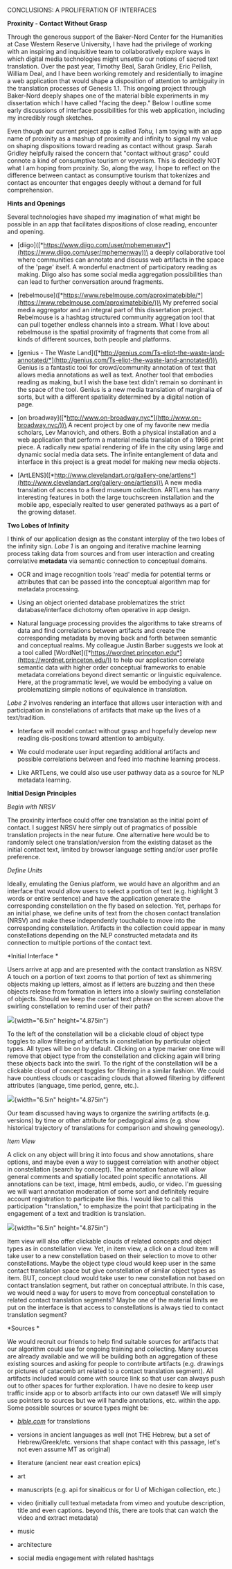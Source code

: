 CONCLUSIONS: A PROLIFERATION OF INTERFACES

**Proxinity - Contact Without Grasp**

Through the generous support of the Baker-Nord Center for the Humanities
at Case Western Reserve University, I have had the privilege of working
with an inspiring and inquisitive team to collaboratively explore ways
in which digital media technologies might unsettle our notions of sacred
text translation. Over the past year, Timothy Beal, Sarah Gridley, Eric
Pellish, William Deal, and I have been working remotely and
residentially to imagine a web application that would shape a
disposition of attention to ambiguity in the translation processes of
Genesis 1.1. This ongoing project through Baker-Nord deeply shapes one
of the material bible experiments in my dissertation which I have called
"facing the deep." Below I outline some early discussions of interface
possibilities for this web application, including my incredibly rough
sketches.

Even though our current project app is called *Tohu*, I am toying with
an app name of proxinity as a mashup of proximity and infinity to signal
my value on shaping dispositions toward reading as contact without
grasp. Sarah Gridley helpfully raised the concern that "contact without
grasp" could connote a kind of consumptive tourism or voyerism. This is
decidedly NOT what I am hoping from proxinity. So, along the way, I hope
to reflect on the difference between cantact as consumptive tourism that
tokenizes and contact as encounter that engages deeply without a demand
for full comprehension.

**Hints and Openings**

Several technologies have shaped my imagination of what might be
possible in an app that facilitates dispositions of close reading,
encounter and opening.

-   \[diigo\]([*https://www.diigo.com/user/mphemenway*](https://www.diigo.com/user/mphemenway))\
    a deeply collaborative tool where communities can annotate and
    discuss web artifacts in the space of the 'page' itself. A wonderful
    enactment of participatory reading as making. Diigo also has some
    social media aggregation possibilities than can lead to further
    conversation around fragments.

-   \[rebelmouse\]([*https://www.rebelmouse.com/aproximatebible/*](https://www.rebelmouse.com/aproximatebible/))\
    My preferred social media aggregator and an integral part of this
    dissertation project. Rebelmouse is a hashtag structured community
    aggregation tool that can pull together endless channels into
    a stream. What I love about rebelmouse is the spatial proximity of
    fragments that come from all kinds of different sources, both people
    and platforms.

-   \[genius - The Waste
    Land\]([*http://genius.com/Ts-eliot-the-waste-land-annotated/*](http://genius.com/Ts-eliot-the-waste-land-annotated/))\
    Genius is a fantastic tool for crowd/community annotation of text
    that allows media annotations as well as text. Another tool that
    embodies reading as making, but I wish the base text didn't remain
    so dominant in the space of the tool. Genius is a new media
    translation of marginalia of sorts, but with a different spatiality
    determined by a digital notion of page.

-   \[on
    broadway\]([*http://www.on-broadway.nyc*](http://www.on-broadway.nyc/))\
    A recent project by one of my favorite new media scholars, Lev
    Manovich, and others. Both a physical installation and a web
    application that perform a material media translation of a 1966
    print piece. A radically new spatial rendering of life in the city
    using large and dynamic social media data sets. The infinite
    entanglement of data and interface in this project is a great model
    for making new media objects.

-   \[ArtLENS\]([*http://www.clevelandart.org/gallery-one/artlens*](http://www.clevelandart.org/gallery-one/artlens))\
    A new media translation of access to a fixed museum collection.
    ARTLens has many interesting features in both the large touchscreen
    installation and the mobile app, especially realted to user
    generated pathways as a part of the growing dataset.

**Two Lobes of Infinity**

I think of our application design as the constant interplay of the two
lobes of the infinity sign. *Lobe 1* is an ongoing and iterative machine
learning process taking data from sources and from user interaction and
creating correlative **metadata** via semantic connection to conceptual
domains.

-   OCR and image recognition tools 'read' media for potential terms or
    attributes that can be passed into the conceptual algorithm map for
    metadata processing.

-   Using an object oriented database problematizes the strict
    database/interface dichotomy often operative in app design.

-   Natural language processing provides the algorithms to take streams
    of data and find correlations between artifacts and create the
    corresponding metadata by moving back and forth between semantic and
    conceptual realms. My colleague Justin Barber suggests we look at a
    tool called
    \[WordNet\]([*https://wordnet.princeton.edu*](https://wordnet.princeton.edu/))
    to help our application correlate semantic data with higher order
    conceptual frameworks to enable metadata correlations beyond direct
    semantic or linguistic equivalence. Here, at the programmatic level,
    we would be embodying a value on problematizing simple notions of
    equivalence in translation.

*Lobe 2* involves rendering an interface that allows user interaction
with and participation in constellations of artifacts that make up the
lives of a text/tradition.

-   Interface will model contact without grasp and hopefully develop new
    reading dis-positions toward attention to ambiguity.

-   We could moderate user input regarding additional artifacts and
    possible correlations between and feed into machine
    learning process.

-   Like ARTLens, we could also use user pathway data as a source for
    NLP metadata learning.

**Initial Design Principles**

*Begin with NRSV*

The proxinity interface could offer one translation as the initial point
of contact. I suggest NRSV here simply out of pragmatics of possible
translation projects in the near future. One alternative here would be
to randomly select one translation/version from the existing dataset as
the initial contact text, limited by browser language setting and/or
user profile preference.

*Define Units*

Ideally, emulating the Genius platform, we would have an algorithm and
an interface that would allow users to select a portion of text (e.g.
highlight 3 words or entire sentence) and have the application generate
the corresponding constellation on the fly based on selection. Yet,
perhaps for an initial phase, we define units of text from the chosen
contact translation (NRSV) and make these independently touchable to
move into the corresponding constellation. Artifacts in the collection
could appear in many constellations depending on the NLP constructed
metadata and its connection to multiple portions of the contact text.

*Initial Interface *

Users arrive at app and are presented with the contact translation as
NRSV. A touch on a portion of text zooms to that portion of text as
shimmering objects making up letters, almost as if letters are buzzing
and then these objects release from formation in letters into a slowly
swirling constellation of objects. Should we keep the contact text
phrase on the screen above the swirling constellation to remind user of
their path?

![](media/image18.tiff){width="6.5in" height="4.875in"}

To the left of the constellation will be a clickable cloud of object
type toggles to allow filtering of artifacts in constellation by
particular object types. All types will be on by default. Clicking on a
type marker one time will remove that object type from the constellation
and clicking again will bring these objects back into the swirl. To the
right of the constellation will be a clickable cloud of concept toggles
for filtering in a similar fashion. We could have countless clouds or
cascading clouds that allowed filtering by different attributes
(language, time period, genre, etc.).

![](media/image19.tiff){width="6.5in" height="4.875in"}

Our team discussed having ways to organize the swirling artifacts (e.g.
versions) by time or other attribute for pedagogical aims (e.g. show
historical trajectory of translations for comparison and showing
geneology).

*Item View*

A click on any object will bring it into focus and show annotations,
share options, and maybe even a way to suggest correlation with another
object in constellation (search by concept). The annotation feature will
allow general comments and spatially located point specific annotations.
All annotations can be text, image, html embeds, audio, or video. I'm
guessing we will want annotation moderation of some sort and definitely
require account registration to participate like this. I would like to
call this participation "translation," to emphasize the point that
participating in the engagement of a text and tradition is translation.

![](media/image20.tiff){width="6.5in" height="4.875in"}

Item view will also offer clickable clouds of related concepts and
object types as in constellation view. Yet, in item view, a click on a
cloud item will take user to a new constellation based on their
selection to move to other constellations. Maybe the object type cloud
would keep user in the same contact translation space but give
constellation of similar object types as item. BUT, concept cloud would
take user to new constellation not based on contact translation segment,
but rather on conceptual attribute. In this case, we would need a way
for users to move from conceptual constellation to related contact
translation segments? Maybe one of the material limits we put on the
interface is that access to constellations is always tied to contact
translation segment?

*Sources *

We would recruit our friends to help find suitable sources for artifacts
that our algorithm could use for ongoing training and collecting. Many
sources are already available and we will be building both an
aggregation of these existing sources and asking for people to
contribute artifacts (e.g. drawings or pictures of catacomb art related
to a contact translation segment). All artifacts included would come
with source link so that user can always push out to other spaces for
further exploration. I have no desire to keep user traffic inside app or
to absorb artifacts into our own dataset! We will simply use pointers to
sources but we will handle annotations, etc. within the app. Some
possible sources or source types might be:

-   [*bible.com*](http://bible.com/) for translations

-   versions in ancient languages as well (not THE Hebrew, but a set
    of Hebrew/Greek/etc. versions that shape contact with this passage,
    let's not even assume MT as original)

-   literature (ancient near east creation epics)

-   art

-   manuscripts (e.g. api for sinaiticus or for U of Michigan
    collection, etc.)

-   video (initially cull textual metadata from vimeo and youtube
    description, title and even captions. beyond this, there are tools
    that can watch the video and extract metadata)

-   music

-   architecture

-   social media engagement with related hashtags
